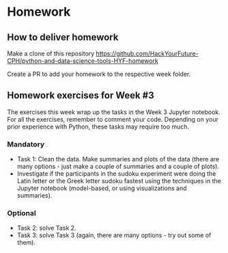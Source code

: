 # Homework

## How to deliver homework

Make a clone of this repository https://github.com/HackYourFuture-CPH/python-and-data-science-tools-HYF-homework

Create a PR to add your homework to the respective week folder.

## Homework exercises for Week #3

The exercises this week wrap up the tasks in the Week 3 Jupyter notebook. For all the exercises, remember to comment your code. Depending on your prior experience with Python, these tasks may require too much.

### Mandatory
- Task 1: Clean the data. Make summaries and plots of the data (there are many options - just make a couple of summaries and a couple of plots).
- Investigate if the participants in the sudoku experiment were doing the Latin letter or the Greek letter sudoku fastest using the techniques in the Jupyter notebook (model-based, or using visualizations and summaries).

### Optional
- Task 2: solve Task 2.
- Task 3: solve Task 3 (again, there are many options - try out some of them).
